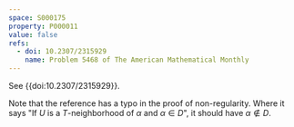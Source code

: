 ```yaml
---
space: S000175
property: P000011
value: false
refs:
  - doi: 10.2307/2315929
    name: Problem 5468 of The American Mathematical Monthly
---
```


See {{doi:10.2307/2315929}}.

Note that the reference has a typo in the proof of non-regularity.  Where it says "If $U$ is a $T$-neighborhood of $\alpha$ and $\alpha\in D$", it should have $\alpha\notin D$.
